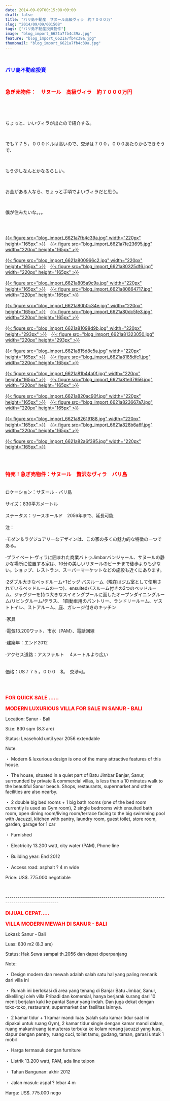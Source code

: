 ```yaml
---
date: 2014-09-09T00:15:08+09:00
draft: false
title: "バリ島不動産　サヌール高級ヴィラ　約７０００万"
slug: "2014/09/09/001508"
tags: ["バリ島不動産投資物件"]
image: "blog_import_6621a7fb4c39a.jpg"
feature: "blog_import_6621a7fb4c39a.jpg"
thumbnail: "blog_import_6621a7fb4c39a.jpg"
---
```

<p><font color="#0000ff" size="3"><strong><br/></strong></font></p><p><font color="#0000ff" size="3"><strong>バリ島不動産投資</strong></font></p><br/><p><font color="#ff0000" size="3"><strong>急ぎ売物件：　サヌール　高級ヴィラ　約７０００万円</strong></font></p><br/><p><span><br/></span></p><p><span>ちょっと、いいヴィラが出たので紹介する。</span></p><p><span><br/></span></p><p><span>でも７７５，０００ドルは高いので、交渉は７００，０００あたりからできそうで、</span></p><p><span><br/></span></p><p><span>もう少しなんとかなるらしい。</span></p><p><span><br/></span></p><p><span>お金がある人なら、ちょっと手頃でよいヴィラだと思う。</span></p><p><span><br/></span></p><p><span>僕が住みたいな。。。</span></p><p><span><br/></span></p><p><span><br/><a href="blog_import_6621a7fc86c44.jpg">{{< figure src="blog_import_6621a7fb4c39a.jpg" width="220px" height="165px" >}}</a>　<a href="blog_import_6621a7ff561a9.jpg">{{< figure src="blog_import_6621a7fe23695.jpg" width="220px" height="165px" >}}</a><br/><br/><a href="blog_import_6621a801ce19a.jpg">{{< figure src="blog_import_6621a800966c2.jpg" width="220px" height="165px" >}}</a>　<a href="blog_import_6621a8045f40b.jpg">{{< figure src="blog_import_6621a80325df6.jpg" width="220px" height="165px" >}}</a><br/><br/><a href="blog_import_6621a806df887.jpg">{{< figure src="blog_import_6621a805a9c9a.jpg" width="220px" height="165px" >}}</a>　<a href="blog_import_6621a80999d3c.jpg">{{< figure src="blog_import_6621a80864717.jpg" width="220px" height="165px" >}}</a><br/><br/><a href="blog_import_6621a80c4d45e.jpg">{{< figure src="blog_import_6621a80b0c34e.jpg" width="220px" height="165px" >}}</a>　<a href="blog_import_6621a80f0845b.jpg">{{< figure src="blog_import_6621a80dc5fe3.jpg" width="220px" height="165px" >}}</a><br/><br/><a href="blog_import_6621a811cd09c.jpg">{{< figure src="blog_import_6621a81098d9b.jpg" width="220px" height="293px" >}}</a>　<a href="blog_import_6621a81457d66.jpg">{{< figure src="blog_import_6621a81323050.jpg" width="220px" height="293px" >}}</a><br/><br/><a href="blog_import_6621a8171cf29.jpg">{{< figure src="blog_import_6621a815d8c5a.jpg" width="220px" height="165px" >}}</a>　<a href="blog_import_6621a819eac3b.jpg">{{< figure src="blog_import_6621a8185dfc1.jpg" width="220px" height="165px" >}}</a><br/><br/><a href="blog_import_6621a81c7e3ce.jpg">{{< figure src="blog_import_6621a81b44a0f.jpg" width="220px" height="165px" >}}</a>　<a href="blog_import_6621a81f6e0b0.jpg">{{< figure src="blog_import_6621a81e37956.jpg" width="220px" height="165px" >}}</a><br/><br/><a href="blog_import_6621a822097e7.jpg">{{< figure src="blog_import_6621a820ac90f.jpg" width="220px" height="165px" >}}</a>　<a href="blog_import_6621a8249b5f4.jpg">{{< figure src="blog_import_6621a823667a7.jpg" width="220px" height="165px" >}}</a><br/><br/><a href="blog_import_6621a82764fea.jpg">{{< figure src="blog_import_6621a82619188.jpg" width="220px" height="165px" >}}</a>　<a href="blog_import_6621a829eddd7.jpg">{{< figure src="blog_import_6621a828b6a6f.jpg" width="220px" height="165px" >}}</a><br/><br/><a href="blog_import_6621a82ba5c41.jpg">{{< figure src="blog_import_6621a82a6f395.jpg" width="220px" height="165px" >}}</a><br/></span></p><p><br/> <br/><br/><font size="3"><font color="#ff0000"><strong><span>特売！急ぎ売物件：サヌール　</span><span>贅沢な</span><span>ヴィラ　バリ島</span></strong></font></font> <br/><br/> <br/><span>ロケーション：</span><span>サヌール</span><span> - </span><span>バリ島</span> <br/><br/><span>サイズ：</span><span>830</span><span>平方メートル</span> <br/><br/><span>ステータス：リースホールド　</span><span>2056年まで、延長可能</span> <br/><br/><span>注：</span> <br/><br/><span>·</span><span>モダン＆</span><span>ラグジュアリーな</span><span>デザインは、この</span><span>家の</span><span>多くの魅力的な</span><span>特徴の一つである。</span> <br/><br/><span>·</span><span>プライベート</span><span>·</span><span>ヴィラに</span><span>囲まれた</span><span>商業</span><span>バトゥ</span><span>Jimbar</span><span>バンジャール</span><span>、</span><span>サヌール</span><span>の</span><span>静かな場所に</span><span>位置する</span><span>家は</span><span>、</span><span>10分</span><span>の美しい</span><span>サヌール</span><span>のビーチ</span><span>まで徒歩</span><span>よりも</span><span>少ない。</span><span>ショップ、</span><span>レストラン</span><span>、</span><span>スーパーマーケット</span><span>などの施設</span><span>も近くにあります。</span> <br/><br/><span>·2</span><span>ダブル</span><span>大きなベッド</span><span>ルーム</span><span>+</span><span>1</span><span>ビッグ·バス</span><span>ルーム</span><span>（現在は</span><span>ジム</span><span>室として</span><span>使用されている</span><span>ベッドルーム</span><span>の一つ）</span><span>、</span><span>ensuited</span><span>バス</span><span>ルーム付きの</span><span>2</span><span>つの</span><span>ベッドルーム、</span><span>ジャグジーを持つ</span><span>大きな</span><span>スイミング</span><span>プールに</span><span>面した</span><span>オープン</span><span>ダイニングルーム</span><span>/リビングルーム</span><span>/</span><span>テラス</span><span>、</span> <span class="hps">1</span><span>自動車</span><span>用の</span><span>パントリー</span><span>、ランドリールーム</span><span>、</span><span>ゲスト</span><span>トイレ</span><span>、</span><span>ストア</span><span>ルーム、</span><span>庭</span><span>、</span><span>ガレージ</span><span>付きのキッチン</span> <br/><br/><span>·</span><span>家具</span> <br/><br/><span>·</span><span>電気</span><span>13.200ワット</span><span>、</span><span>市水</span><span>（</span><span>PAM）</span><span>、</span><span>電話回線</span> <br/><br/><span>·</span><span>建築</span><span>年</span><span>：エンド</span><span>2012</span> <br/><br/><span>·</span><span>アクセス</span><span>道路</span><span>：</span><span>アスファルト　</span> <span class="hps">4メートルより</span><span>広い</span> <br/><br/><br/><span>価格：</span><span>US７７５，０００　$</span><span>。　</span><span>交渉可。</span> <br/></p><br/><br/><p><font color="#ff0000" size="3"><strong>FOR QUICK SALE ……</strong></font></p><p><font color="#ff0000" size="3"><strong> </strong></font></p><p><font color="#ff0000" size="3"><strong>MODERN LUXURIOUS VILLA FOR SALE IN SANUR - BALI</strong></font></p><p> </p><p> </p><p>Location: Sanur - Bali</p><p>Size: 830 sqm (8.3 are)</p><p>Status: Leasehold until year 2056 extendable</p><p>Note:</p><p>・         Modern &amp; luxurious design is one of the many attractive features of this house.     </p><p>・         The house, situated in a quiet part of Batu Jimbar Banjar, Sanur, surrounded by private &amp; commercial villas, is less than a 10 minutes walk to the beautiful Sanur beach. Shops, restaurants, supermarket and other facilities are also nearby. </p><p>・         2 double big bed rooms + 1 big bath rooms (one of the bed room currently is used as Gym room), 2 single bedrooms with ensuited bath room, open dining room/living room/terrace facing to the big swimming pool with Jacuzzi, kitchen with pantry, laundry room, guest toilet, store room, garden, garage for 1 car </p><p>・         Furnished</p><p>・         Electricity 13.200 watt, city water (PAM), Phone line        </p><p>・         Building year: End 2012</p><p>・         Access road: asphalt ? 4 m wide</p><p> </p><p>Price: US$. 775.000 negotiable</p><p> </p><br/><p> </p><p> </p><p>--------------------------------------------------------------------------------------------------------</p><p> </p><p><font color="#ff0000" size="3"><strong>DIJUAL CEPAT…..</strong></font></p><p><font color="#ff0000" size="3"><strong> </strong></font></p><p><font color="#ff0000" size="3"><strong>VILLA MODERN MEWAH DI SANUR - BALI</strong></font></p><p> </p><p> </p><p>Lokasi: Sanur - Bali</p><p>Luas: 830 m2 (8.3 are)</p><p>Status: Hak Sewa sampai th.2056 dan dapat diperpanjang</p><p>Note:</p><p>・         Design modern dan mewah adalah salah satu hal yang paling menarik dari villa ini </p><p>・         Rumah ini berlokasi di area yang tenang di Banjar Batu Jimbar, Sanur, dikelilingi oleh villa Pribadi dan komersial, hanya berjarak kurang dari 10 menit berjalan kaki ke pantai Sanur yang indah. Dan juga dekat dengan toko-toko, restaurant, supermarket dan fasilitas lainnya. </p><p>・          2 kamar tidur  + 1 kamar mandi luas (salah satu kamar tidur saat ini dipakai untuk ruang Gym), 2 kamar tidur single dengan kamar mandi dalam, ruang makan/ruang tamu/teras terbuka ke kolam renang  jacuzzi yang luas,  dapur dengan pantry, ruang cuci, toilet tamu, gudang, taman, garasi untuk 1 mobil</p><p>・         Harga termasuk  dengan furniture</p><p>・         Listrik 13.200 watt, PAM, ada line telpon</p><p>・         Tahun Bangunan: akhir 2012</p><p>・         Jalan masuk: aspal ? lebar 4 m</p><p>Harga: US$. 775.000 nego</p>

